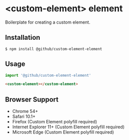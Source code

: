 # &lt;custom-element&gt; element

Boilerplate for creating a custom element.

## Installation

```
$ npm install @github/custom-element-element
```

## Usage

```js
import '@github/custom-element-element'
```

```html
<custom-element></custom-element>
```

## Browser Support

- Chrome 54+
- Safari 10.1+
- Firefox (Custom Element polyfill required)
- Internet Explorer 11+ (Custom Element polyfill required)
- Microsoft Edge (Custom Element polyfill required)
